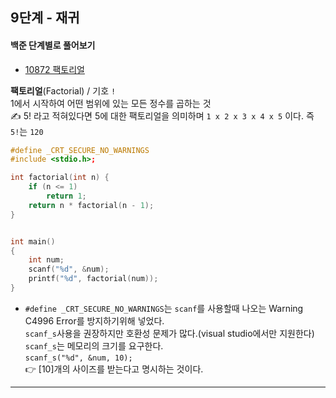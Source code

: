 ## 9단계 - 재귀

#### 백준 단계별로 풀어보기

* [10872 팩토리얼](https://www.acmicpc.net/problem/10872)

**팩토리얼**(Factorial) / 기호 `!`  
1에서 시작하여 어떤 범위에 있는 모든 정수를 곱하는 것  
✍ 5! 라고 적혀있다면 5에 대한 팩토리얼을 의미하며 `1 x 2 x 3 x 4 x 5` 이다. 즉 `5!`는 `120`  

```cpp
#define _CRT_SECURE_NO_WARNINGS
#include <stdio.h>;

int factorial(int n) {
	if (n <= 1)
		return 1;
	return n * factorial(n - 1);
}


int main()
{
	int num;
	scanf("%d", &num);
	printf("%d", factorial(num));
}
```
* `#define _CRT_SECURE_NO_WARNINGS`는 `scanf`를 사용할때 나오는 Warning C4996 Error를 방지하기위해 넣었다.  
`scanf_s`사용을 권장하지만 호환성 문제가 많다.(visual studio에서만 지원한다)   
`scanf_s`는 메모리의 크기를 요구한다.  
`scanf_s("%d", &num, 10);`  
👉 [10]개의 사이즈를 받는다고 명시하는 것이다.


---